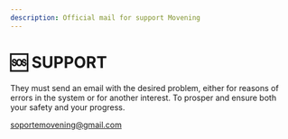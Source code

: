 ```yaml
---
description: Official mail for support Movening
---
```


# 🆘  SUPPORT

They must send an email with the desired problem, either for reasons of errors in the system or for another interest. To prosper and ensure both your safety and your progress.&#x20;

soportemovening@gmail.com
